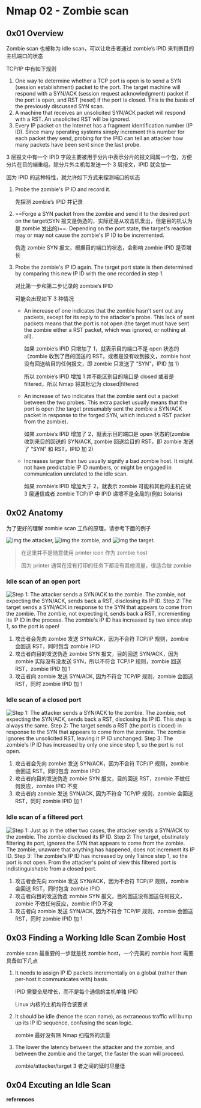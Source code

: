 # Nmap 02 - Zombie scan



## 0x01 Overview

Zombie scan 也被称为 idle scan，可以让攻击者通过 zombie’s IPID 来判断目的主机端口的状态

TCP/IP 中有如下规则

1. One way to determine whether a TCP port is open is  to send a SYN (session establishment) packet to the port.  The  target machine will respond with a SYN/ACK (session request  acknowledgment) packet if the port is open, and RST (reset) if the  port is closed.  This is the basis of the previously discussed SYN  scan.
2. A machine that receives an unsolicited SYN/ACK  packet will respond with a RST. An unsolicited RST will be  ignored.
3. Every IP packet on the Internet has a fragment  identification number  (IP ID).  Since many operating systems simply  increment this number for each packet they send, probing for  the IPID can tell an attacker how many packets have been sent  since the last probe.

3 层报文中有一个 IPID 字段主要被用于分片中表示分片的报文同属一个包，方便分片在目的端重组。除分片外主机每发送一个 3 层报文，IPID 就会加一

因为 IPID 的这种特性，就允许如下方式来探测端口的状态

1. Probe the zombie's IP ID and record it.

   先探测 zombie’s IPID 并记录

2. ==Forge a SYN packet from the zombie and send it to the desired port on the target(SYN 报文是伪造的，实际还是从攻击机发出，但是目的机认为是 zombie 发出的)==. Depending on the port state, the target's reaction may or may not cause the zombie's IP ID to be incremented.

   伪造 zombie SYN 报文，根据目的端口的状态，会影响 zombie IPID 是否增长

3. Probe the zombie's IP ID again. The target port state is then determined by comparing this new IP ID with the one recorded in step 1.

   对比第一步和第二步记录的 zombie’s IPID

   可能会出现如下 3 种情况

   - An increase of one indicates that the zombie hasn't sent out any packets, except for its reply to the attacker's probe. This lack of sent packets means that the port is not open (the target must have sent the zombie either a RST packet, which was ignored, or nothing at all).

     如果 zombie’s IPID 只增加了 1，就表示目的端口不是 open 状态的（zombie 收到了目的回送的 RST，或者是没有收到报文，zombie host 没有回送给目的任何报文，即 zombie 只发送了 “SYN”，IPID 加 1）

     所以 zombie’s IPID 增加 1 并不能区别目的端口是 closed 或者是 filtered，所以 Nmap 将其标记为 closed|filtered

   - An increase of two indicates that the zombie sent out a packet between the two probes. This extra packet usually means that the port is open (the target presumably sent the zombie a SYN/ACK packet in response to the forged SYN, which induced a RST packet from the zombie).

     如果 zombie’s IPID 增加了 2，就表示目的端口是 open 状态的(zombie 收到来目的回送的 SYN/ACK, zombie 回送给目的 RST，即 zombie 发送了 “SYN” 和 RST，IPID 加 2)

   - Increases larger than two usually signify a bad zombie host.  It might not have predictable IP ID numbers, or might be engaged in communication unrelated to the idle scan.

     如果 zombie’s IPID 增加大于 2，就表示 zombie 可能和其他的主机在做 3 层通信或者 zombie TCP/IP 中 IPID 递增不是全局的(例如 Solaris)

## 0x02 Anatomy

为了更好的理解 zombie scan 工作的原理，请参考下面的例子

![img](https://nmap.org/book/images/idle-scan-attacker.png) the attacker,  ![img](https://nmap.org/book/images/idle-scan-zombie.png) the zombie, and ![img](https://nmap.org/book/images/idle-scan-target.png) the target.

> 在这里并不是随意使用 printer icon 作为 zombie host
>
> 因为 printer 通常在没有打印的任务下都没有其他流量，很适合做 zombie

### Idle scan of an open port

![Step 1: The attacker sends a SYN/ACK to the zombie. The zombie, not expecting the SYN/ACK, sends back a RST, disclosing its IP ID. Step 2: The target sends a SYN/ACK in response to the SYN that appears to come from the zombie. The zombie, not expecting it, sends back a RST, incrementing its IP ID in the process. The zombie's IP ID has increased by two since step 1, so the port is open!](https://nmap.org/book/images/idle-scan-open.png)

1. 攻击者会先向 zombie 发送 SYN/ACK，因为不合符 TCP/IP 规则，zombie 会回送 RST，同时包含 zombie IPID
2. 攻击者向目的发送伪造 zombie SYN 报文，目的回送 SYN/ACK，因为 zombie 实际没有没发送 SYN，所以不符合 TCP/IP 规则，zombie 回送 RST，zombie IPID 加 1
3. 攻击者向 zombie 发送 SYN/ACK, 因为不符合 TCP/IP 规则，zombie 会回送 RST，同时 zombie IPID 加 1

### Idle scan of a closed port

![Step 1: The attacker sends a SYN/ACK to the zombie. The zombie, not expecting the SYN/ACK, sends back a RST, disclosing its IP ID. This step is always the same. Step 2: The target sends a RST (the port is closed) in response to the SYN that appears to come from the zombie. The zombie ignores the unsolicited RST, leaving it IP ID unchanged. Step 3: The zombie's IP ID has increased by only one since step 1, so the port is not open.](https://nmap.org/book/images/idle-scan-closed.png)

1. 攻击者会先向 zombie 发送 SYN/ACK，因为不合符 TCP/IP 规则，zombie 会回送 RST，同时包含 zombie IPID
2. 攻击者向目的发送伪造 zombie SYN 报文，目的回送 RST，zombie 不做任何反应，zombie IPID 不变
3. 攻击者向 zombie 发送 SYN/ACK, 因为不符合 TCP/IP 规则，zombie 会回送 RST，同时 zombie IPID 加 1

### Idle scan of a filtered port

![Step 1: Just as in the other two cases, the attacker sends a SYN/ACK to the zombie. The zombie disclosed its IP ID. Step 2: The target, obstinately filtering its port, ignores the SYN that appears to come from the zombie. The zombie, unaware that anything has happened, does not increment its IP ID. Step 3: The zombie's IP ID has increased by only 1 since step 1, so the port is not open. From the attacker's point of view this filtered port is indistinguishable from a closed port.](https://nmap.org/book/images/idle-scan-filtered.png)

1. 攻击者会先向 zombie 发送 SYN/ACK，因为不合符 TCP/IP 规则，zombie 会回送 RST，同时包含 zombie IPID
2. 攻击者向目的发送伪造 zombie SYN 报文，目的回送没有回送任何报文，zombie 不做任何反应，zombie IPID 不变
3. 攻击者向 zombie 发送 SYN/ACK, 因为不符合 TCP/IP 规则，zombie 会回送 RST，同时 zombie IPID 加 1

## 0x03 Finding a Working Idle Scan Zombie Host

zombie scan 最重要的一步就是找 zombie host，一个完美的 zombie host 需要具备如下几点

1. It needs to assign IP ID packets incrementally on a global (rather than per-host it communicates with) basis.

   IPID 需要全局增长，而不是每个通信的主机单独 IPID

   Linux 内核的主机均符合该要求

2. It should be idle (hence the scan name), as extraneous traffic will bump up its IP ID sequence, confusing the scan logic.

   zombie 最好没有除 Nmap 扫描外的流量

3. The lower the latency between the attacker and the zombie, and between the zombie and the target, the faster the scan will proceed.

   zombie/attacker/target 3 者之间的延时尽量低

## 0x04 Excuting an Idle Scan



**references**

[^1]:https://nmap.org/book/idlescan.html